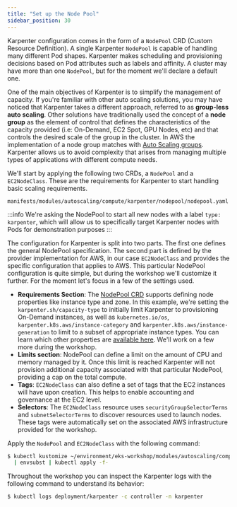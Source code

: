 ```yaml
---
title: "Set up the Node Pool"
sidebar_position: 30
---
```


Karpenter configuration comes in the form of a `NodePool` CRD (Custom Resource Definition). A single Karpenter `NodePool` is capable of handling many different Pod shapes. Karpenter makes scheduling and provisioning decisions based on Pod attributes such as labels and affinity. A cluster may have more than one `NodePool`, but for the moment we'll declare a default one. 

One of the main objectives of Karpenter is to simplify the management of capacity. If you're familiar with other auto scaling solutions, you may have noticed that Karpenter takes a different approach, referred to as **group-less auto scaling**. Other solutions have traditionally used the concept of a **node group** as the element of control that defines the characteristics of the capacity provided (i.e: On-Demand, EC2 Spot, GPU Nodes, etc) and that controls the desired scale of the group in the cluster. In AWS the implementation of a node group matches with [Auto Scaling groups](https://docs.aws.amazon.com/autoscaling/ec2/userguide/AutoScalingGroup.html). Karpenter allows us to avoid complexity that arises from managing multiple types of applications with different compute needs.

We'll start by applying the following two CRDs, a `NodePool` and a `EC2NodeClass`. These are the requirements for Karpenter to start handling basic scaling requirements.

```file
manifests/modules/autoscaling/compute/karpenter/nodepool/nodepool.yaml
```

:::info
We're asking the NodePool to start all new nodes with a label `type: karpenter`, which will allow us to specifically target Karpenter nodes with Pods for demonstration purposes
:::

The configuration for Karpenter is split into two parts. The first one defines the general NodePool specification. The second part is defined by the provider implementation for AWS, in our case `EC2NodeClass` and provides the specific configuration that applies to AWS. This particular NodePool configuration is quite simple, but during the workshop we'll customize it further. For the moment let's focus in a few of the settings used.

* **Requirements Section**: The [NodePool CRD](https://karpenter.sh/docs/concepts/nodepools/) supports defining node properties like instance type and zone. In this example, we're setting the `karpenter.sh/capacity-type` to initially limit Karpenter to provisioning On-Demand instances, as well as  `kubernetes.io/os`, `karpenter.k8s.aws/instance-category` and `karpenter.k8s.aws/instance-generation` to limit to a subset of appropriate instance types. You can learn which other properties are [available here](https://karpenter.sh/docs/concepts/scheduling/#selecting-nodes). We'll work on a few more during the workshop.
* **Limits section**: NodePool can define a limit on the amount of CPU and memory managed by it. Once this limit is reached Karpenter will not provision additional capacity associated with that particular NodePool, providing a cap on the total compute.
* **Tags**: `EC2NodeClass` can also define a set of tags that the EC2 instances will have upon creation. This helps to enable accounting and governance at the EC2 level.
* **Selectors**: The `EC2NodeClass` resource uses `securityGroupSelectorTerms` and `subnetSelectorTerms` to discover resources used to launch nodes. These tags were automatically set on the associated AWS infrastructure provided for the workshop.

Apply the `NodePool` and `EC2NodeClass` with the following command:

```bash timeout=180
$ kubectl kustomize ~/environment/eks-workshop/modules/autoscaling/compute/karpenter/nodepool \
  | envsubst | kubectl apply -f-
```

Throughout the workshop you can inspect the Karpenter logs with the following command to understand its behavior:

```bash
$ kubectl logs deployment/karpenter -c controller -n karpenter
```
